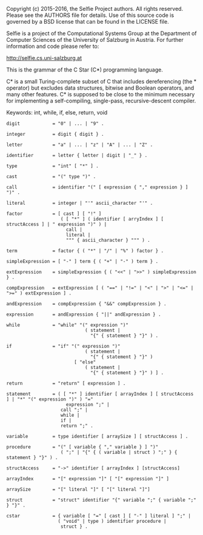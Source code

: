 Copyright (c) 2015-2016, the Selfie Project authors. All rights reserved. Please see the AUTHORS file for details. Use of this source code is governed by a BSD license that can be found in the LICENSE file.

Selfie is a project of the Computational Systems Group at the Department of Computer Sciences of the University of Salzburg in Austria. For further information and code please refer to:

http://selfie.cs.uni-salzburg.at

This is the grammar of the C Star (C*) programming language.

C* is a small Turing-complete subset of C that includes dereferencing (the * operator) but excludes data structures, bitwise and Boolean operators, and many other features. C* is supposed to be close to the minimum necessary for implementing a self-compiling, single-pass, recursive-descent compiler.

Keywords: int, while, if, else, return, void

```
digit            = "0" | ... | "9" .

integer          = digit { digit } .

letter           = "a" | ... | "z" | "A" | ... | "Z" .

identifier       = letter { letter | digit | "_" } .

type             = "int" [ "*" ] .

cast             = "(" type ")" .

call             = identifier "(" [ expression { "," expression } ] ")" .

literal          = integer | "'" ascii_character "'" .

factor           = [ cast ] [ "!" ]
                    ( [ "*" ] ( identifier [ arryIndex ] [ structAccess ] | " expression ")" ) |
                      call |
                      literal |
                      """ { ascii_character } """ ) .

term             = factor { ( "*" | "/" | "%" ) factor } .

simpleExpression = [ "-" ] term { ( "+" | "-" ) term } .

extExpression    = simpleExpression { ( "<<" | ">>" ) simpleExpression } .

compExpression   = extExpression [ ( "==" | "!=" | "<" | ">" | "<=" | ">=" ) extExpression ] .

andExpression    = compExpression { "&&" compExpression } .

expression       = andExpression { "||" andExpression } .

while            = "while" "(" expression ")"
                             ( statement |
                               "{" { statement } "}" ) .

if               = "if" "(" expression ")"
                             ( statement |
                               "{" { statement } "}" )
                         [ "else"
                             ( statement |
                               "{" { statement } "}" ) ] .

return           = "return" [ expression ] .

statement        = ( [ "*" ] identifier [ arrayIndex ] [ structAccess ] | "*" "(" expression ")" ) "="
                      expression ";" |
                    call ";" |
                    while |
                    if |
                    return ";" .

variable         = type identifier [ arraySize ] [ structAccess ] .

procedure        = "(" [ variable { "," variable } ] ")"
                    ( ";" | "{" { ( variable | struct ) ";" } { statement } "}" ) .

structAccess     = "->" identifier [ arrayIndex ] [structAccess]

arrayIndex       = "[" expression "]" [ "[" expression "]" ]

arraySize        = "[" literal "]" [ "[" literal "]"]

struct           = "struct" identifier "{" variable ";" { variable ";" } "}" .

cstar            = { variable [ "=" [ cast ] [ "-" ] literal ] ";" |
                   ( "void" | type ) identifier procedure |
                    struct } .
```
